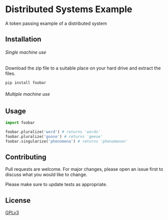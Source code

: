 # Distributed Systems Example
A token passing example of a distributed system

## Installation
###### Single machine use

Download the zip file to a suitable place on your hard drive and extract the files.

```bash
pip install foobar
```
###### Multiple machine use
## Usage

```python
import foobar

foobar.pluralize('word') # returns 'words'
foobar.pluralize('goose') # returns 'geese'
foobar.singularize('phenomena') # returns 'phenomenon'
```

## Contributing
Pull requests are welcome. For major changes, please open an issue first to discuss what you would like to change.

Please make sure to update tests as appropriate.

## License
[GPLv3](https://choosealicense.com/licenses/gpl-3.0/)
